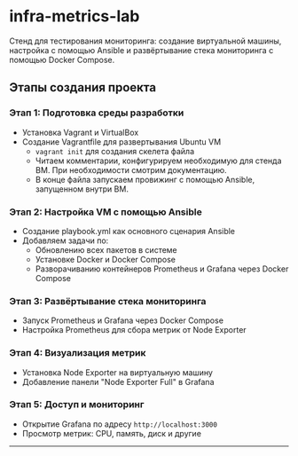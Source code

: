 # infra-metrics-lab

Стенд для тестирования мониторинга: создание виртуальной машины, настройка с помощью Ansible и развёртывание
 стека мониторинга с помощью Docker Compose.

## Этапы создания проекта

### Этап 1: Подготовка среды разработки

- Установка Vagrant и VirtualBox
- Создание Vagrantfile для развертывания Ubuntu VM
  - `vagrant init` для создания скелета файла
  - Читаем комментарии, конфигурируем необходимую для стенда ВМ. При необходимости смотрим документацию.
  - В конце файла запускаем провижинг с помощью Ansible, запущенном внутри ВМ.

### Этап 2: Настройка VM с помощью Ansible

- Создание playbook.yml как основного сценария Ansible
- Добавляем задачи по:
  - Обновлению всех пакетов в системе
  - Установке Docker и Docker Compose
  - Разворачиванию контейнеров Prometheus и Grafana через Docker Compose

### Этап 3: Развёртывание стека мониторинга

- Запуск Prometheus и Grafana через Docker Compose
- Настройка Prometheus для сбора метрик от Node Exporter

### Этап 4: Визуализация метрик

- Установка Node Exporter на виртуальную машину
- Добавление панели "Node Exporter Full" в Grafana

### Этап 5: Доступ и мониторинг

- Открытие Grafana по адресу `http://localhost:3000`
- Просмотр метрик: CPU, память, диск и другие

---
